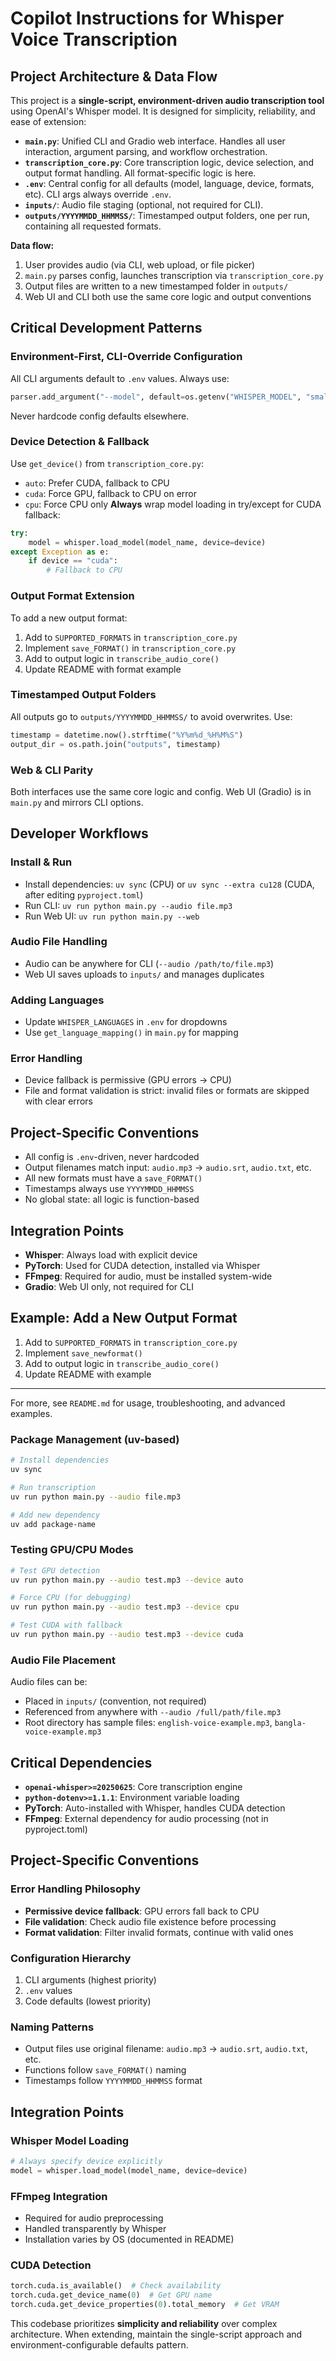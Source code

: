 # Copilot Instructions for Whisper Voice Transcription

## Project Architecture & Data Flow

This project is a **single-script, environment-driven audio transcription tool** using OpenAI's Whisper model. It is designed for simplicity, reliability, and ease of extension:

- **`main.py`**: Unified CLI and Gradio web interface. Handles all user interaction, argument parsing, and workflow orchestration.
- **`transcription_core.py`**: Core transcription logic, device selection, and output format handling. All format-specific logic is here.
- **`.env`**: Central config for all defaults (model, language, device, formats, etc). CLI args always override `.env`.
- **`inputs/`**: Audio file staging (optional, not required for CLI).
- **`outputs/YYYYMMDD_HHMMSS/`**: Timestamped output folders, one per run, containing all requested formats.

**Data flow:**

1. User provides audio (via CLI, web upload, or file picker)
2. `main.py` parses config, launches transcription via `transcription_core.py`
3. Output files are written to a new timestamped folder in `outputs/`
4. Web UI and CLI both use the same core logic and output conventions

## Critical Development Patterns

### Environment-First, CLI-Override Configuration

All CLI arguments default to `.env` values. Always use:

```python
parser.add_argument("--model", default=os.getenv("WHISPER_MODEL", "small.en"))
```

Never hardcode config defaults elsewhere.

### Device Detection & Fallback

Use `get_device()` from `transcription_core.py`:

- `auto`: Prefer CUDA, fallback to CPU
- `cuda`: Force GPU, fallback to CPU on error
- `cpu`: Force CPU only
  **Always** wrap model loading in try/except for CUDA fallback:

```python
try:
    model = whisper.load_model(model_name, device=device)
except Exception as e:
    if device == "cuda":
        # Fallback to CPU
```

### Output Format Extension

To add a new output format:

1. Add to `SUPPORTED_FORMATS` in `transcription_core.py`
2. Implement `save_FORMAT()` in `transcription_core.py`
3. Add to output logic in `transcribe_audio_core()`
4. Update README with format example

### Timestamped Output Folders

All outputs go to `outputs/YYYYMMDD_HHMMSS/` to avoid overwrites. Use:

```python
timestamp = datetime.now().strftime("%Y%m%d_%H%M%S")
output_dir = os.path.join("outputs", timestamp)
```

### Web & CLI Parity

Both interfaces use the same core logic and config. Web UI (Gradio) is in `main.py` and mirrors CLI options.

## Developer Workflows

### Install & Run

- Install dependencies: `uv sync` (CPU) or `uv sync --extra cu128` (CUDA, after editing `pyproject.toml`)
- Run CLI: `uv run python main.py --audio file.mp3`
- Run Web UI: `uv run python main.py --web`

### Audio File Handling

- Audio can be anywhere for CLI (`--audio /path/to/file.mp3`)
- Web UI saves uploads to `inputs/` and manages duplicates

### Adding Languages

- Update `WHISPER_LANGUAGES` in `.env` for dropdowns
- Use `get_language_mapping()` in `main.py` for mapping

### Error Handling

- Device fallback is permissive (GPU errors → CPU)
- File and format validation is strict: invalid files or formats are skipped with clear errors

## Project-Specific Conventions

- All config is `.env`-driven, never hardcoded
- Output filenames match input: `audio.mp3` → `audio.srt`, `audio.txt`, etc.
- All new formats must have a `save_FORMAT()`
- Timestamps always use `YYYYMMDD_HHMMSS`
- No global state: all logic is function-based

## Integration Points

- **Whisper**: Always load with explicit device
- **PyTorch**: Used for CUDA detection, installed via Whisper
- **FFmpeg**: Required for audio, must be installed system-wide
- **Gradio**: Web UI only, not required for CLI

## Example: Add a New Output Format

1. Add to `SUPPORTED_FORMATS` in `transcription_core.py`
2. Implement `save_newformat()`
3. Add to output logic in `transcribe_audio_core()`
4. Update README with example

---

For more, see `README.md` for usage, troubleshooting, and advanced examples.

### Package Management (uv-based)

```bash
# Install dependencies
uv sync

# Run transcription
uv run python main.py --audio file.mp3

# Add new dependency
uv add package-name
```

### Testing GPU/CPU Modes

```bash
# Test GPU detection
uv run python main.py --audio test.mp3 --device auto

# Force CPU (for debugging)
uv run python main.py --audio test.mp3 --device cpu

# Test CUDA with fallback
uv run python main.py --audio test.mp3 --device cuda
```

### Audio File Placement

Audio files can be:

- Placed in `inputs/` (convention, not required)
- Referenced from anywhere with `--audio /full/path/file.mp3`
- Root directory has sample files: `english-voice-example.mp3`, `bangla-voice-example.mp3`

## Critical Dependencies

- **`openai-whisper>=20250625`**: Core transcription engine
- **`python-dotenv>=1.1.1`**: Environment variable loading
- **PyTorch**: Auto-installed with Whisper, handles CUDA detection
- **FFmpeg**: External dependency for audio processing (not in pyproject.toml)

## Project-Specific Conventions

### Error Handling Philosophy

- **Permissive device fallback**: GPU errors fall back to CPU
- **File validation**: Check audio file existence before processing
- **Format validation**: Filter invalid formats, continue with valid ones

### Configuration Hierarchy

1. CLI arguments (highest priority)
2. `.env` values
3. Code defaults (lowest priority)

### Naming Patterns

- Output files use original filename: `audio.mp3` → `audio.srt`, `audio.txt`, etc.
- Functions follow `save_FORMAT()` naming
- Timestamps follow `YYYYMMDD_HHMMSS` format

## Integration Points

### Whisper Model Loading

```python
# Always specify device explicitly
model = whisper.load_model(model_name, device=device)
```

### FFmpeg Integration

- Required for audio preprocessing
- Handled transparently by Whisper
- Installation varies by OS (documented in README)

### CUDA Detection

```python
torch.cuda.is_available()  # Check availability
torch.cuda.get_device_name(0)  # Get GPU name
torch.cuda.get_device_properties(0).total_memory  # Get VRAM
```

This codebase prioritizes **simplicity and reliability** over complex architecture. When extending, maintain the single-script approach and environment-configurable defaults pattern.
